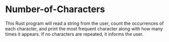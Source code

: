 # Number-of-Characters

This Rust program will read a string from the user, count the occurrences of each character, and print the most frequent character along with how many times it appears. If no characters are repeated, it informs the user.
